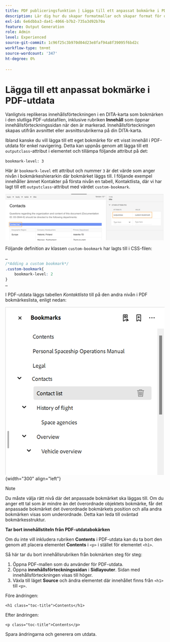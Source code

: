 ```yaml
---
title: PDF publiceringsfunktion | Lägga till ett anpassat bokmärke i PDF-utdata
description: Lär dig hur du skapar formatmallar och skapar format för ditt innehåll.
exl-id: 6e6dbba3-da41-4066-b7b2-735a3d92b70a
feature: Output Generation
role: Admin
level: Experienced
source-git-commit: 1c96f25c3b970d04d23e8faf94a8f39095f6bd2c
workflow-type: tm+mt
source-wordcount: '347'
ht-degree: 0%

---
```


# Lägga till ett anpassat bokmärke i PDF-utdata

Vanligtvis replikeras innehållsförteckningen i en DITA-karta som bokmärken i den slutliga PDF-utdatafilen, inklusive rubriken **Innehåll** som öppnar innehållsförteckningssidan när den är markerad. Innehållsförteckningen skapas utifrån avsnittet eller avsnittsrubrikerna på din DITA-karta.

Ibland kanske du vill lägga till ett eget bokmärke för ett visst innehåll i PDF-utdata för enkel navigering. Detta kan uppnås genom att lägga till ett `outputclass`-attribut i elementet och tillämpa följande attribut på det:

`bookmark-level: 3`

Här är `bookmark-level` ett attribut och nummer `3` är det värde som anger nivån i bokmärkeshierarkin där bokmärket läggs till. I följande exempel innehåller ämnet Kontakter på första nivån en tabell, Kontaktlista, där vi har lagt till ett `outputclass`-attribut med värdet `custom-bookmark`.


<img src="./assets/custom-bookmark-attribute.png" width="500">

Följande definition av klassen `custom-bookmark` har lagts till i CSS-filen:

```css
…
/*Adding a custom bookmark*/
.custom-bookmark{
    bookmark-level: 2
}
…
```

I PDF-utdata läggs tabellen *Kontaktlista* till på den andra nivån i PDF bokmärkeslista, enligt nedan:

![](assets/custom-bookmark-in-pdf-output.png) {width="300" align="left"}

>[!NOTE]
>
>Du måste välja rätt nivå där det anpassade bokmärket ska läggas till. Om du anger ett tal som är mindre än det överordnade objektets bokmärke, får det anpassade bokmärket det överordnade bokmärkets position och alla andra bokmärken visas som underordnade. Detta kan leda till oväntad bokmärkesstruktur.

**Tar bort innehållstiteln från PDF-utdatabokärken**

Om du inte vill inkludera rubriken **Contents** i PDF-utdata kan du ta bort den genom att placera elementet **Contents** i `<p>` i stället för elementet `<h1>`.

Så här tar du bort innehållsrubriken från bokmärken steg för steg:

1. Öppna PDF-mallen som du använder för PDF-utdata.
2. Öppna **innehållsförteckningssidan** i **Sidlayouter**.
Sidan med innehållsförteckningen visas till höger.
3. Växla till läget **Source** och ändra elementet där innehållet finns från `<h1>` till `<p>`.

Före ändringen:

```
<h1 class="toc-title">Contents</h1>
```

Efter ändringen:

```
<p class="toc-title">Contents</p>
```

Spara ändringarna och generera om utdata.





